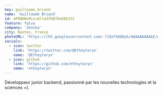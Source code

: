 ```yaml
---
key: guillaume_briand
name: 'Guillaume Briand'
id: eP6NDWsMivcAllm3fhB7Deb9E233
feature: false
company: 'Zenika'
city: Nantes, France
photoURL: 'https://lh5.googleusercontent.com/-llQzF4UQHyk/AAAAAAAAAAI/AAAAAAAAAAA/AGDgw-gIUMK2vyijCM-jOGjZq1Ak_0KrGA/mo/photo.jpg'
socials:
  - icon: twitter
    link: 'https://twitter.com/@Ethoytaryn'
    name: '@Ethoytaryn'
  - icon: github
    link: 'https://github.com/ethoytaryn'
    name: 'ethoytaryn'
---
```


Développeur junior backend, passionné par les nouvelles technologies et la sciences =). 

